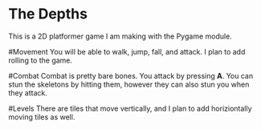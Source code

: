 # The Depths
This is a 2D platformer game I am making with the Pygame module. 

#Movement
You will be able to walk, jump, fall, and attack. I plan to add rolling to the game. 

#Combat
Combat is pretty bare bones. You attack by pressing **A**. You can stun the skeletons by hitting them, however they can also stun you when they attack.

#Levels
There are tiles that move vertically, and I plan to add horiziontally moving tiles as well. 
